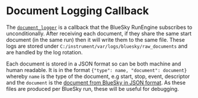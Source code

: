 # Document Logging Callback

The [`document_logger`](ibex_bluesky_core.callbacks._document_logger) is a callback that the BlueSky RunEngine subscribes to unconditionally. After receiving each document, if they share the same start document (in the same run) then it will write them to the same file. These logs are stored under `C:/instrument/var/logs/bluesky/raw_documents` and are handled by the log rotation.

Each document is stored in a JSON format so can be both machine and human readable. It is in the format `{"type": name, "document": document}` whereby `name` is the type of the document, e.g start, stop, event, descriptor and the `document` is the [document from BlueSky in JSON format](https://blueskyproject.io/bluesky/main/documents.html). As these files are produced per BlueSky run, these will be useful for debugging.
